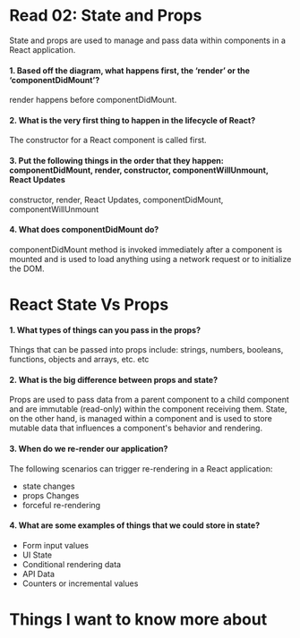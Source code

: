 # Read 02: State and Props

State and props are used to manage and pass data within components in a React application. 

#### 1. Based off the diagram, what happens first, the ‘render’ or the ‘componentDidMount’?

render happens before componentDidMount.

#### 2. What is the very first thing to happen in the lifecycle of React?

The constructor for a React component is called first.

#### 3. Put the following things in the order that they happen: componentDidMount, render, constructor, componentWillUnmount, React Updates

constructor, render, React Updates, componentDidMount, componentWillUnmount

#### 4. What does componentDidMount do?

componentDidMount method is invoked immediately after a component is mounted and is used to load anything using a network request or to initialize the DOM.

# React State Vs Props

#### 1. What types of things can you pass in the props?

Things that can be passed into props include:
strings, numbers, booleans, functions, objects and arrays, etc. 
etc

#### 2. What is the big difference between props and state?

Props are used to pass data from a parent component to a child component and are immutable (read-only) within the component receiving them. State, on the other hand, is managed within a component and is used to store mutable data that influences a component's behavior and rendering.

#### 3. When do we re-render our application?

The following scenarios can trigger re-rendering in a React application:

- state changes
- props Changes
- forceful re-rendering

#### 4. What are some examples of things that we could store in state?

- Form input values
- UI State
- Conditional rendering data
- API Data
- Counters or incremental values

# Things I want to know more about


